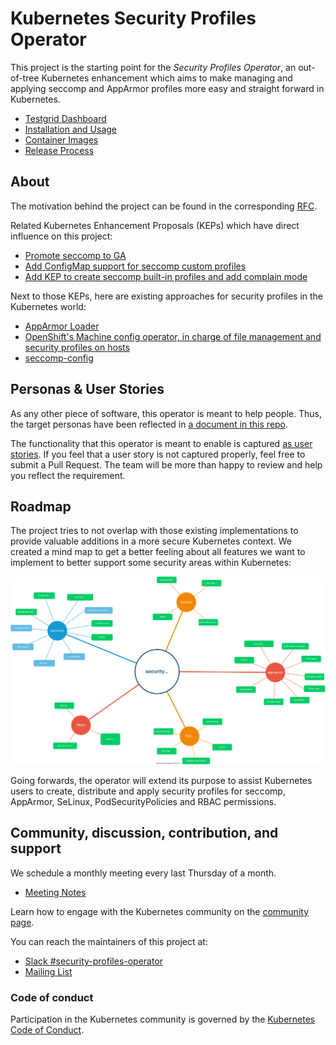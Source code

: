 # Kubernetes Security Profiles Operator

This project is the starting point for the _Security Profiles Operator_, an
out-of-tree Kubernetes enhancement which aims to make managing and applying
seccomp and AppArmor profiles more easy and straight forward in Kubernetes.

- [Testgrid Dashboard](https://testgrid.k8s.io/sig-node-security-profiles-operator)
- [Installation and Usage](installation-usage.md)
- [Container Images](https://console.cloud.google.com/gcr/images/k8s-staging-sp-operator/GLOBAL/security-profiles-operator)
- [Release Process](./release.md)

## About

The motivation behind the project can be found in the corresponding [RFC][0].

[0]: RFC.md

Related Kubernetes Enhancement Proposals (KEPs) which have direct influence on
this project:

- [Promote seccomp to GA][1]
- [Add ConfigMap support for seccomp custom profiles][2]
- [Add KEP to create seccomp built-in profiles and add complain mode][3]

Next to those KEPs, here are existing approaches for security profiles in
the Kubernetes world:

- [AppArmor Loader][4]
- [OpenShift's Machine config operator, in charge of file management and security profiles on hosts][5]
- [seccomp-config][6]

[1]: https://github.com/kubernetes/enhancements/pull/1148
[2]: https://github.com/kubernetes/enhancements/pull/1269
[3]: https://github.com/kubernetes/enhancements/pull/1257
[4]: https://github.com/kubernetes/kubernetes/tree/c30da3839c8e13fdff59ef5115e982362b2c90ed/test/images/apparmor-loader
[5]: https://github.com/openshift/machine-config-operator/tree/master/docs
[6]: https://github.com/UKHomeOffice/seccomp-config

## Personas & User Stories

As any other piece of software, this operator is meant to help people. Thus,
the target personas have been reflected in [a document in this repo](doc/personas.md).

The functionality that this operator is meant to enable is captured
[as user stories](doc/user-stories.md). If you feel that a user story is not captured
properly, feel free to submit a Pull Request. The team will be more than happy
to review and help you reflect the requirement.

## Roadmap

The project tries to not overlap with those existing implementations to provide
valuable additions in a more secure Kubernetes context. We created a mind map to
get a better feeling about all features we want to implement to better support
some security areas within Kubernetes:

![mind-map](.github/roadmap.svg)

Going forwards, the operator will extend its purpose to assist Kubernetes users
to create, distribute and apply security profiles for seccomp, AppArmor, SeLinux,
PodSecurityPolicies and RBAC permissions.

## Community, discussion, contribution, and support

We schedule a monthly meeting every last Thursday of a month.

- [Meeting Notes][8]

[8]: https://docs.google.com/document/d/1FQHYdyd7PTCi7_Vd8erPS4nztp0blvivK87HhXqz4uc/edit?usp=sharing

Learn how to engage with the Kubernetes community on the [community
page](http://kubernetes.io/community/).

You can reach the maintainers of this project at:

- [Slack #security-profiles-operator](https://kubernetes.slack.com/messages/security-profiles-operator)
- [Mailing List](https://groups.google.com/forum/#!forum/kubernetes-dev)

### Code of conduct

Participation in the Kubernetes community is governed by the [Kubernetes Code of
Conduct](code-of-conduct.md).

[owners]: https://git.k8s.io/community/contributors/guide/owners.md
[creative commons 4.0]: https://git.k8s.io/website/LICENSE
